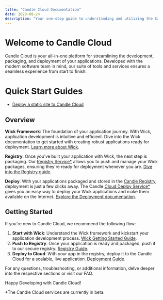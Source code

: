```yaml
---
title: "Candle Cloud Documentation"
date: 2023-08-24
description: "Your one-stop guide to understanding and utilizing the Candle Cloud services."
---
```


# Welcome to Candle Cloud

Candle Cloud is your all-in-one platform for streamlining the development, packaging, and deployment of your applications. Developed with the modern software team in mind, our suite of tools and services ensures a seamless experience from start to finish.

# Quick Start Guides

- [Deploy a static site to Candle Cloud](./quick-start/static-site)

## Overview

**Wick Framework**: The foundation of your application journey. With Wick, application development is intuitive and efficient. Dive into the Wick documentation to get started with creating robust applications ready for deployment. [Learn more about Wick](../wick/).

**Registry**: Once you've built your application with Wick, the next step is packaging. Our [Registry Service\*](https://registry.candle.dev) allows you to push and manage your Wick packages, ensuring they're ready for deployment whenever you are. [Dive into the Registry guide](./registry/).

**Deploy**: With your applications packaged and stored in the [Candle Registry](https://registry.candle.dev), deployment is just a few clicks away. The Candle [Cloud Deploy Service\*](https://cloud.candle.dev) gives you an easy way to deploy your Wick applications and make them available on the Internet. [Explore the Deployment documentation](./deploy/).

## Getting Started

If you're new to Candle Cloud, we recommend the following flow:

1. **Start with Wick**: Understand the Wick framework and kickstart your application development process. [Wick Getting Started Guide](../wick/getting-started).
2. **Push to Registry**: Once your application is ready and packaged, push it to our secure registry. [Registry Guide](./registry/).
3. **Deploy to Cloud**: With your app in the registry, deploy it to the Candle Cloud for a scalable, live application. [Deployment Guide](./deploy/deployments/).

For any questions, troubleshooting, or additional information, delve deeper into the respective sections or visit our FAQ.

Happy Developing with Candle Cloud!

\*The Candle Cloud services are currently in beta.
